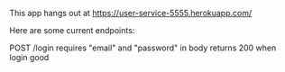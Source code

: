 This app hangs out at https://user-service-5555.herokuapp.com/

Here are some current endpoints:

  POST  /login
    requires "email" and "password" in body
    returns 200 when login good
